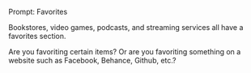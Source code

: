 Prompt: Favorites

Bookstores, video games, podcasts, and streaming services all have a favorites section.

Are you favoriting certain items? Or are you favoriting something on a website such as Facebook, Behance, Github, etc.?
